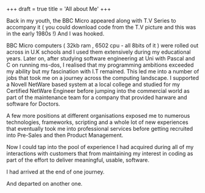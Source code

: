 +++
draft = true
title = 'All about Me'
+++

Back in my youth, the BBC Micro appeared along with T.V Series to accompany it ( you could download code from the T.V picture and this was in the early 1980s !)  And I was hooked.  

BBC Micro computers ( 32kb ram , 6502 cpu - all 8bits of it ) were rolled out across in U.K schools and I used them extensively during my educational years.  Later on, after studying software engineering at Uni with Pascal and C on running ms-dos, I realised that my programming ambitions exceeded my ability but my fascination with I.T remained.  This led me into a number of jobs that took me on a journey across the computing landscape.  I supported a Novell NetWare based system at a local college and studied for my Certified NetWare Engineer before jumping into the commercial world as part of the maintenance team for a company that provided harware and software for Doctors.  

A few more positions at different organisations exposed me to numerous technologies, frameworks, scripting and a whole lot of new experiences that eventually took me into professional services before getting recruited into Pre-Sales and then Product Management.  

Now I could tap into the pool of experience I had acquired during all of my interactions with customers that from maintaining my interest in coding as part of the effort to deliver meaningful, usable, software. 

I had arrived at the end of one journey.

And departed on another one. 

